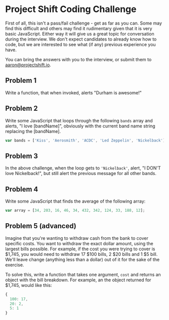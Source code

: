 # Project Shift Coding Challenge

First of all, this isn't a pass/fail challenge - get as far as you can. Some may find this difficult and others may find it rudimentary given that it is very basic JavaScript. Either way it will give us a great topic for conversation during the interview. We don't expect candidates to already know how to code, but we are interested to see what (if any) previous experience you have.

You can bring the answers with you to the interview, or submit them to aaron@projectshift.io.

## Problem 1
Write a function, that when invoked, alerts "Durham is awesome!"

## Problem 2
Write some JavaScript that loops through the following `bands` array and alerts, "I love [bandName]", obviously with the current band name string replacing the [bandName].

```JavaScript
var bands = ['Kiss', 'Aerosmith', 'ACDC', 'Led Zeppelin', 'Nickelback'];
```

## Problem 3
In the above challenge, when the loop gets to `'Nickelback'`, alert, "I DON'T love Nickelback!", but still alert the previous message for all other bands.

## Problem 4
Write some JavaScript that finds the average of the following array:

```JavaScript
var array = [34, 203, 16, 46, 34, 432, 342, 124, 33, 188, 12];
```

## Problem 5 (advanced)
Imagine that you're wanting to withdraw cash from the bank to cover specific costs. You want to withdraw the exact dollar amount, using the largest bills possible. For example, if the cost you were trying to cover is $1,745, you would need to withdraw 17 $100 bills, 2 $20 bills and 1 $5 bill. We'll leave change (anything less than a dollar) out of it for the sake of the exercise.

To solve this, write a function that takes one argument, `cost` and returns an object with the bill breakdown. For example, an the object returned for $1,745, would like this:

```JavaScript
{
  100: 17,
  20: 2,
  5: 1
}
```

